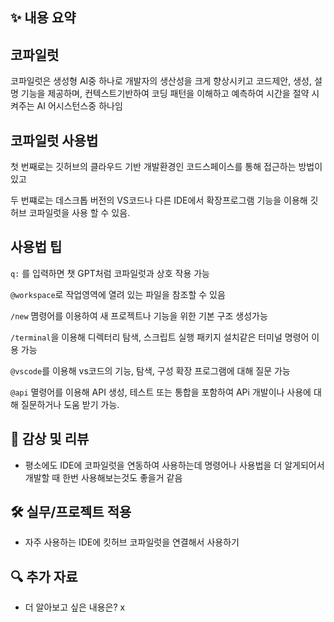 ## ✨ 내용 요약

## 코파일럿

코파일럿은 생성형 AI중 하나로 개발자의 생산성을 크게 향상시키고 코드제안, 생성, 설명 기능을 제공하며, 컨텍스트기반하여 코딩 패턴을 이해하고 예측하여 시간을 절약 시켜주는 AI 어시스턴스중 하나임

## 코파일럿 사용법

첫 번째로는 깃허브의 클라우드 기반 개발환경인 코드스페이스를 통해 접근하는 방법이 있고

두 번쨰로는 데스크톱 버전의 VS코드나 다른 IDE에서 확장프로그램 기능을 이용해 깃허브 코파일럿을 사용 할 수 있음.

## 사용법 팁

`q:` 를 입력하면 챗 GPT처럼 코파일럿과 상호 작용 가능

`@workspace`로 작업영역에 열려 있는 파일을 참조할 수 있음

`/new` 몀령어를 이용하여 새 프로젝트나 기능을 위한 기본 구조 생성가능

`/terminal`을 이용해 디렉터리 탐색, 스크립트 실행 패키지 설치같은 터미널 명령어 이용 가능

`@vscode`를 이용해 vs코드의 기능, 탐색, 구성 확장 프로그램에 대해 질문 가능

`@api` 멸령어를 이용해 API 생성, 테스트 또는 통합을 포함하여 APi 개발이나 사용에 대해 질문하거나 도움 받기 가능.

## 📝 감상 및 리뷰

- 평소에도 IDE에 코파일럿을 연동하여 사용하는데 명령어나 사용법을 더 알게되어서 개발할 때 한번 사용해보는것도 좋을거 같음

## 🛠️ 실무/프로젝트 적용

- 자주 사용하는 IDE에 킷허브 코파일럿을 연결해서 사용하기

## 🔍 추가 자료

- 더 알아보고 싶은 내용은? x
